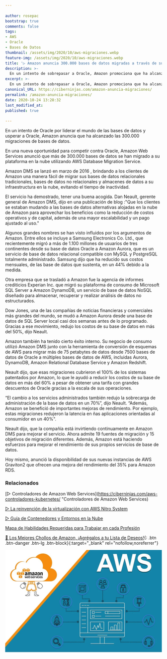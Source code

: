 ```yaml
---

author: rosepac
bootstrap: true
comments: false
tags:
- AWS
- Oracle
- Bases de Datos
thumbnail: /assets/img/2020/10/aws-migraciones.webp
feature-img: /assets/img/2020/10/aws-migraciones.webp
title: '▷ Amazon anuncia 300.000 bases de datos migradas a través de su herramienta DMS'
description: >-
  En un intento de sobrepasar a Oracle, Amazon promociona que ha alcanzado las 300.000 migraciones de bases de datos con su herramienta DMS.
excerpt: >-
  En un intento de sobrepasar a Oracle, Amazon promociona que ha alcanzado las 300.000 migraciones de bases de datos con su herramienta DMS.
canonical_URL: https://ciberninjas.com/amazon-anuncia-migraciones/
permalink: /amazon-anuncia-migraciones/
date: 2020-10-24 13:28:32
last_modified_at: 
published: true

---
```


En un intento de Oracle por liderar el mundo de las bases de datos y usperar a Oracle, Amazon anuncia que ha alcanzado las 300.000 migraciones de bases de datos.

En una nueva oportunidad para competir contra Oracle, Amazon Web Services anunció que más de 300.000 bases de datos se han migrado a su plataforma en la nube utilizando AWS Database Migration Service.

Amazon DMS se lanzó en marzo de 2016 , brindando a los clientes de Amazon una manera fácil de migrar sus bases de datos relacionales tradicionales, bases de datos no relacionales y almacenes de datos a su infraestructura en la nube, evitando el tiempo de inactividad.

El servicio ha demostrado, tener una buena acogida. Dan Neault, gerente general de Amazon DMS, dijo en una publicación de blog :"Que los clientes se estaban mudando a las bases de datos alternativas alojadas en la nube de Amazon para aprovechar los beneficios como la reducción de costos operativos y de capital, además de una mayor escalabilidad y un pago ajustado al uso."

Algunos grandes nombres se han visto influidos por los argumentos de Amazon. Entre ellos se incluye a Samsung Electronics Co. Ltd., que recientemente migró a más de 1.100 millones de usuarios de tres continentes desde su base de datos Oracle a Amazon Aurora, que es un servicio de base de datos relacional compatible con MySQL y PostgreSQL totalmente administrado. Samsung dijo que ha reducido sus costos mensuales, de las base de datos que sustenta, en un 44% debido a la medida.

Otra empresa que se trasladó a Amazon fue la agencia de informes crediticios Experian Inc. que migró su plataforma de consumo de Microsoft SQL Server a Amazon DynamoDB, un servicio de base de datos NoSQL diseñado para almacenar, recuperar y realizar análisis de datos no estructurados.

Dow Jones, una de las compañías de noticias financieras y comerciales más grandes del mundo, se mudó a Amazon Aurora desde una base de datos de SQL Server local casi dos semanas antes de lo programado. Gracias a ese movimiento, redujo los costos de su base de datos en más del 50%, dijo Neault.

Amazon también ha tenido cierto éxito interno. Su negocio de consumo utilizó Amazon DMS junto con la herramienta de conversión de esquemas de AWS para migrar más de 75 petabytes de datos desde 7500 bases de datos de Oracle a múltiples bases de datos de AWS, incluidas Aurora, DynamoDB, Amazon Relational Database Service y Amazon Redshift.

Neault dijo, que esas migraciones cubrieron el 100% de los sistemas patentados por Amazon, lo que le ayudó a reducir los costos de su base de datos en más del 60% a pesar de obtener una tarifa con grandes descuentos de Oracle gracias a la escala de sus operaciones.

“El cambio a los servicios administrados también redujo la sobrecarga de administración de la base de datos en un 70%”, dijo Neault. “Además, Amazon se benefició de importantes mejoras de rendimiento. Por ejemplo, estas migraciones redujeron la latencia en ñas aplicaciones orientadas al consumidor en un 40%".

Neault dijo, que la compañía está invirtiendo continuamente en Amazon DMS para mejorar el servicio. Ahora admite 19 fuentes de migración y 15 objetivos de migración diferentes. Además, Amazon está haciendo esfuerzos para mejorar el rendimiento de sus propios servicios de base de datos.

Hoy mismo, anunció la disponibilidad de sus nuevas instancias de AWS Graviton2 que ofrecen una mejora del rendimiento del 35% para Amazon RDS.

### **Relacionados** <!-- omit in toc -->

[▷ Controladores de Amazon Web Services](https://ciberninjas.com/aws-controladores-kubernetes/ "Controladores de Amazon Web Services)

[▷ La reinvención de la virtualización con AWS Nitro System](https://ciberninjas.com/reinvencion-virtualizacion-aws-nitro/ "La reinvención de la virtualización con AWS Nitro System")

[▷ Guía de Contenedores y Entornos en la Nube](https://ciberninjas.com/entornos-nube/ "Guía de Contenedores y Entornos en la Nube")

[Mapa de Habilidades Requeridas para Trabajar en cada Profesión](https://ciberninjas.com/profesiones-digitales-mapas-habilidades/ "Mapa de Habilidades Requeridas para Trabajar en cada Profesión")

[🛒 Los Mejores Chollos de Amazon, ¡Agrégalos a tu Lista de Deseos!](/amazon/ "Los Mejores Chollos de Amazon, Ofertas Flash, Black Monday y Amazon Prime Day"){: .btn .btn-danger .btn-lg .btn-block}{:target="_blank" rel="nofollow,noreferrer"}

![Amazon anuncia 300.000 bases de datos migradas a través de su herramienta DMS](/assets/img/2020/10/aws-migraciones.webp "Amazon anuncia 300.000 bases de datos migradas a través de su herramienta DMS")